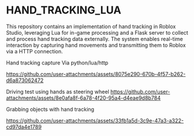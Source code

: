 # HAND_TRACKING_LUA
This repository contains an implementation of hand tracking in Roblox Studio, leveraging Lua for in-game processing and a Flask server to collect and process hand tracking data externally. The system enables real-time interaction by capturing hand movements and transmitting them to Roblox via a HTTP connection.

Hand tracking capture Via python/lua/http

https://github.com/user-attachments/assets/8075e290-670b-4f57-b262-d6a873062472

Driving test using hands as steering wheel
https://github.com/user-attachments/assets/8e0afa8f-6a78-4f20-95a4-d4eae9d8b784


Grabbing objects with hand tracking

https://github.com/user-attachments/assets/33fb1a5d-3c9e-47a3-a322-cd97da4e1789




